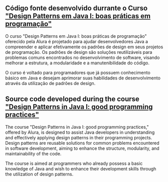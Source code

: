 ## Código fonte desenvolvido durrante o Curso ["Design Patterns em Java I: boas práticas em programação"](https://cursos.alura.com.br/course/introducao-design-patterns-java)

O curso "Design Patterns em Java I: boas práticas de programação" oferecido pela Alura é projetado para ajudar desenvolvedores Java a compreender e aplicar efetivamente os padrões de design em seus projetos de programação. Os padrões de design são soluções reutilizáveis para problemas comuns encontrados no desenvolvimento de software, visando melhorar a estrutura, a modularidade e a manutenibilidade do código.

O curso é voltado para programadores que já possuem conhecimento básico em Java e desejam aprimorar suas habilidades de desenvolvimento através da utilização de padrões de design.

## Source code developed during the course ["Design Patterns in Java I: good programming practices"](https://cursos.alura.com.br/course/introducao-design-patterns-java)

The course "Design Patterns in Java I: good programming practices," offered by Alura, is designed to assist Java developers in understanding and effectively applying design patterns in their programming projects. Design patterns are reusable solutions for common problems encountered in software development, aiming to enhance the structure, modularity, and maintainability of the code.

The course is aimed at programmers who already possess a basic knowledge of Java and wish to enhance their development skills through the utilization of design patterns.